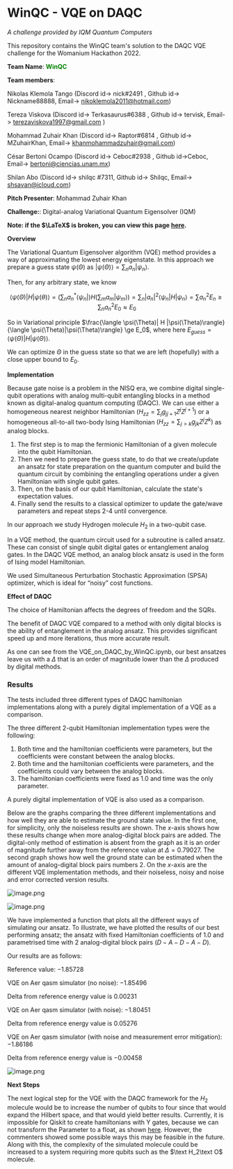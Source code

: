 # WinQC - VQE on DAQC

*A challenge provided by IQM Quantum Computers*

This repository contains the WinQC team's solution to the DAQC VQE challenge for the Womanium Hackathon 2022.

**Team Name**: <font color='green'>**WinQC**</font>

**Team members**:

Nikolas Klemola Tango (Discord id-> nick#2491 , Github id-> Nickname88888, Email-> nikoklemola2011@hotmail.com)

Tereza Viskova (Discord id-> Terkasaurus#6388 , Github id-> tervisk, Email-> terezaviskova1997@gmail.com )

Mohammad Zuhair Khan (Discord id-> Raptor#6814 , Github id-> MZuhairKhan, Email-> khanmohammadzuhair@gmail.com)

César Bertoni Ocampo (Discord id-> Ceboc#2938 , Github id->Ceboc, Email-> bertoni@ciencias.unam.mx) 

Shilan Abo   (Discord id-> shilqc #7311, Github id-> Shilqc, Email-> shsavan@icloud.com) 

**Pitch Presenter**: Mohammad Zuhair Khan

**Challenge:**: Digital-analog Variational Quantum Eigensolver (IQM)

**Note: if the $\LaTeX$ is broken, you can view this page [here](https://colab.research.google.com/drive/1LhcSCmQxNmvHYG0BqZRndlL9zfyOe_dk?usp=sharing).**

**Overview**

The Variational Quantum Eigensolver algorithm (VQE) method provides a way of approximating the lowest energy eigenstate. In this approach we prepare a guess state $\psi(\Theta)$ as $|\psi(\Theta)\rangle = \sum_n a_n |\psi_n\rangle$.

Then, for any arbitrary state, we know 

$$\langle \psi(\Theta)|H |\psi(\theta)\rangle = (\sum_n a^*_n \langle \psi_n|)H(\sum_m a_m |\psi_m\rangle) = \sum_n |a_n|^2 \langle \psi_n|H |\psi_n\rangle= \sum a_n^2 E_n \ge \sum_n a_n^2 E_0 \approx E_0$$

So in Variational principle $\frac{\langle \psi(\Theta)| H |\psi(\Theta)\rangle}{\langle \psi(\Theta)|\psi(\Theta)\rangle} \ge E_0$, where here $E_{guess}=\langle \psi(\Theta)| H |\psi(\Theta)\rangle$.

We can optimize $\Theta$ in the guess state so that we are left (hopefully) with a close upper bound to $E_0$.

**Implementation**

Because gate noise is a problem in the NISQ era, we combine digital single-qubit operations with analog multi-qubit entangling blocks in a method known as digital-analog quantum computing (DAQC). We can use either a homogeneous nearest neighbor Hamiltonian $(H_{zz}=\sum_{j}g_{jj+1}Z^jZ^{j+1})$ or a homogeneous all-to-all two-body Ising Hamiltonian $(H_{zz}=\sum_{j>k}g_{jk}Z^jZ^k)$ as analog blocks.

1. The first step is to map the fermionic Hamiltonian of a given molecule into the qubit Hamiltonian.
2. Then we need to prepare the guess state, to do that we create/update an ansatz for state preparation on the quantum computer and build the quantum circuit by combining the entangling operations under a given Hamiltonian with single qubit gates. 
3. Then, on the basis of our qubit Hamiltonian, calculate the state's expectation values.
4. Finally send the results to a classical optimizer to update the gate/wave parameters and repeat steps 2-4 until convergence.

In our approach we study Hydrogen molecule $H_2$ in a two-qubit case.

In a VQE method, the quantum circuit used for a subroutine is called ansatz. These can consist of single qubit digital gates or entanglement analog gates. In the DAQC VQE method, an analog block ansatz is used in the form of Ising model Hamiltonian.

We used Simultaneous Perturbation Stochastic Approximation (SPSA) optimizer, which is ideal for “noisy” cost functions. 

**Effect of DAQC**

The choice of Hamiltonian affects the degrees of freedom and the SQRs. 

The benefit of DAQC VQE compared to a method with only digital blocks is the ability of entanglement in the analog ansatz. This provides significant speed up and more iterations, thus more accurate result. 

As one can see from the VQE_on_DAQC_by_WinQC.ipynb, our best ansatzes leave us with a $\Delta$ that is an order of magnitude lower than the $\Delta$ produced by digital methods.

### **Results**
The tests included three different types of DAQC hamiltonian implementations along with a purely digital implementation of a VQE as a comparison.

The three different $2$-qubit Hamiltonian implementation types were the following:
 1. Both time and the hamiltonian coefficients were parameters, but the coefficients were constant between the analog blocks.
 2. Both time and the hamiltonian coefficients were parameters, and the coefficients could vary between the analog blocks.
 3. The hamiltonian coefficients were fixed as $1.0$ and time was the only parameter.

A purely digital implementation of VQE is also used as a comparison.

Below are the graphs comparing the three different implementations and how well they are able to estimate the ground state value. In the first one, for simplicity, only the noiseless results are shown. The $x$-axis shows how these results change when more analog-digital block pairs are added. The digital-only method of estimation is absent from the graph as it is an order of magnitude further away from the reference value at $\Delta = 0.79027$. The second graph shows how well the ground state can be estimated when the amount of analog-digital block pairs numbers 2. On the $x$-axis are the different VQE implementation methods, and their noiseless, noisy and noise and error corrected version results.

![image.png](https://i.imgur.com/xxOzsP1.png)

![image.png](https://i.imgur.com/ofn7yAe.png)

We have implemented a function that plots all the different ways of simulating our ansatz. To illustrate, we have plotted the results of our best performing ansatz; the ansatz with fixed Hamiltonian coefficients of $1.0$ and parametrised time with 2 analog-digital block pairs ($D-A-D-A-D$).

Our results are as follows:

Reference value: $-1.85728$

VQE on Aer qasm simulator (no noise): $-1.85496$

Delta from reference energy value is $0.00231$

VQE on Aer qasm simulator (with noise): $-1.80451$

Delta from reference energy value is $0.05276$

VQE on Aer qasm simulator (with noise and measurement error mitigation): $-1.86186$

Delta from reference energy value is $-0.00458$

![image.png](https://i.imgur.com/jFRtDwe.png)

**Next Steps**

The next logical step for the VQE with the DAQC framework for the $H_2$ molecule would be to increase the number of qubits to four since that would expand the Hilbert space, and that would yield better results. Currently, it is impossible for Qiskit to create hamiltonians with Y gates, because we can not transform the Parameter to a float, as shown [here](https://github.com/Qiskit/qiskit-terra/issues/4751). However, the commenters showed some possible ways this may be feasible in the future. Along with this, the complexity of the simulated molecule could be increased to a system requiring more qubits such as the $\text H_2\text O$ molecule. 
